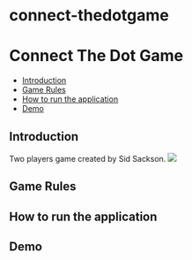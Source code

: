 # connect-thedotgame

<h1>Connect The Dot Game</h1>

<ul>
<li><a href="#introduction">Introduction</a></li>
<li><a href="#game-rules">Game Rules</a></li>
<li><a href="#how-to-run-the-application">How to run the application</a></li>
  <li><a href="#demo">Demo</a></li>
</ul>

<h2 id="introduction">Introduction</h2>
<p> Two players game created by Sid Sackson. 
 <img src="https://user-images.githubusercontent.com/17228348/109898892-f55bb780-7c62-11eb-9e3a-6bdb8889944b.png"></img>

</p>

<h2 id="game-rules">Game Rules</h2>
<h2 id="how-to-run-the-application">How to run the application</h2>
<h2 id="demo">Demo</h2>
